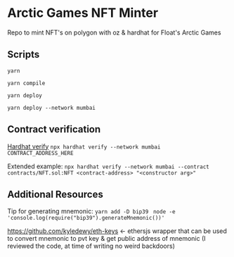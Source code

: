 # Arctic Games NFT Minter

Repo to mint NFT's on polygon with oz & hardhat for Float's Arctic Games

## Scripts

`yarn`

`yarn compile`

`yarn deploy`

`yarn deploy --network mumbai`

## Contract verification

[Hardhat verify](https://hardhat.org/plugins/nomiclabs-hardhat-etherscan.html)
`npx hardhat verify --network mumbai CONTRACT_ADDRESS_HERE`

Extended example:
`npx hardhat verify --network mumbai --contract contracts/NFT.sol:NFT <contract-address> "<constructor arg>"`

## Additional Resources

Tip for generating mnemonic:
`yarn add -D bip39`
` node -e 'console.log(require("bip39").generateMnemonic())'`

https://github.com/kyledewy/eth-keys <- ethersjs wrapper that can be used to convert mnemonic to pvt key & get public address of mnemonic (I reviewed the code, at time of writing no weird backdoors)
